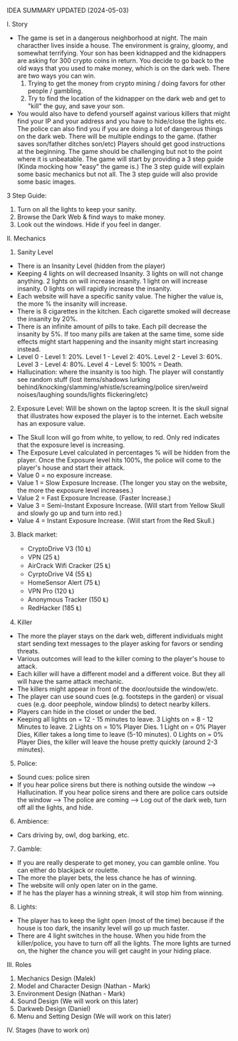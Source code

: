 IDEA SUMMARY UPDATED (2024-05-03)

I. Story
- The game is set in a dangerous neighborhood at night. The main characther lives inside a house. The environment is grainy, gloomy, and somewhat terrifying. 
Your son has been kidnapped and the kidnappers are asking for 300 crypto coins in return. You decide to go back to the old ways that you used to make money, which is on the dark web. There are two ways you can win.
  1) Trying to get the money from crypto mining / doing favors for other people / gambling. 
  2) Try to find the location of the kidnapper on the dark web and get to "kill" the guy, and save your son.
- You would also have to defend yourself against various killers that might find your IP and your address and you have to hide/close the lights etc. The police can also find you if you are doing a lot of dangerous things on the dark web. 
There will be multiple endings to the game. (father saves son/father ditches son/etc)
Players should get good instructions at the beginning. The game should be challenging but not to the point where it is unbeatable.
The game will start by providing a 3 step guide (Kinda mocking how "easy" the game is.) The 3 step guide will explain some basic mechanics but not all. The 3 step guide will also provide some basic images. 

3 Step Guide:
1. Turn on all the lights to keep your sanity.
2. Browse the Dark Web & find ways to make money.
3. Look out the windows. Hide if you feel in danger.

II. Mechanics
1. Sanity Level
- There is an Insanity Level (hidden from the player)
- Keeping 4 lights on will decreased Insanity. 3 lights on will not change anything. 2 lights on will increase insanity. 1 light on will increase insanity. 0 lights on will rapidly increase the insanity.
- Each website will have a specific sanity value. The higher the value is, the more % the insanity will increase.
- There is 8 cigarettes in the kitchen. Each cigarette smoked will decrease the insanity by 20%.
- There is an infinite amount of pills to take. Each pill decrease the insanity by 5%. If too many pills are taken at the same time, some side effects might start happening and the insanity might start increasing instead. 
- Level 0 - Level 1: 20%. Level 1 - Level 2: 40%. Level 2 - Level 3: 60%. Level 3 - Level 4: 80%. Level 4 - Level 5: 100% = Death.
- Hallucination: where the insanity is too high. The player will constantly see random stuff (lost items/shadows lurking behind/knocking/slamming/whistle/screaming/police siren/weird noises/laughing sounds/lights flickering/etc)

2. Exposure Level: Will be shown on the laptop screen. It is the skull signal that illustrates how exposed the player is to the internet. Each website has an exposure value.
- The Skull Icon will go from white, to yellow, to red. Only red indicates that the exposure level is increasing.
- The Exposure Level calculated in percentages % will be hidden from the player. Once the Exposure level hits 100%, the police will come to the player's house and start their attack.
- Value 0 = no exposure increase.
- Value 1 = Slow Exposure Increase. (The longer you stay on the website, the more the exposure level increases.) 
- Value 2 = Fast Exposure Increase. (Faster Increase.)
- Value 3 = Semi-Instant Exposure Increase. (Will start from Yellow Skull and slowly go up and turn into red.)
- Value 4 = Instant Exposure Increase. (Will start from the Red Skull.)
  
3. Black market:
   - CryptoDrive V3 (10 Ⱡ)
   - VPN (25 Ⱡ)
   - AirCrack Wifi Cracker (25 Ⱡ)
   - CyrptoDrive V4 (55 Ⱡ)
   - HomeSensor Alert (75 Ⱡ)
   - VPN Pro (120 Ⱡ)
   - Anonymous Tracker (150 Ⱡ)
   - RedHacker (185 Ⱡ)

5. Killer
-  The more the player stays on the dark web, different individuals might start sending text messages to the player asking for favors or sending threats.
-  Various outcomes will lead to the killer coming to the player's house to attack.
-  Each killer will have a different model and a different voice. But they all will have the same attack mechanic.
- The killers might appear in front of the door/outside the window/etc.
- The player can use sound cues (e.g. footsteps in the garden) or visual cues (e.g. door peephole, window blinds) to detect nearby killers.
- Players can hide in the closet or under the bed.
- Keeping all lights on = 12 - 15 minutes to leave. 3 Lights on = 8 - 12 Minutes to leave. 2 Lights on = 10% Player Dies. 1 Light on = 0% Player Dies, Killer takes a long time to leave (5-10 minutes). 0 Lights on = 0% Player Dies, the killer will leave the house pretty quickly (around 2-3 minutes).
  
5. Police:
- Sound cues: police siren
- If you hear police sirens but there is nothing outside the window --> Hallucination. If you hear police sirens and there are police cars outside the window --> The police are coming --> Log out of the dark web, turn off all the lights, and hide.
6. Ambience:
  - Cars driving by, owl, dog barking, etc.
7. Gamble:
- If you are really desperate to get money, you can gamble online. You can either do blackjack or roulette.
- The more the player bets, the less chance he has of winning.
- The website will only open later on in the game.
- If he has the player has a winning streak, it will stop him from winning. 
8. Lights:
- The player has to keep the light open (most of the time) because if the house is too dark, the insanity level will go up much faster.
- There are 4 light switches in the house. When you hide from the killer/police, you have to turn off all the lights. The more lights are turned on, the higher the chance you will get caught in your hiding place.
  
III. Roles
1. Mechanics Design (Malek)
2. Model and Character Design (Nathan - Mark)
3. Environment Design (Nathan - Mark)
4. Sound Design (We will work on this later)
5. Darkweb Design (Daniel)
6. Menu and Setting Design (We will work on this later)
   
IV. Stages (have to work on)
